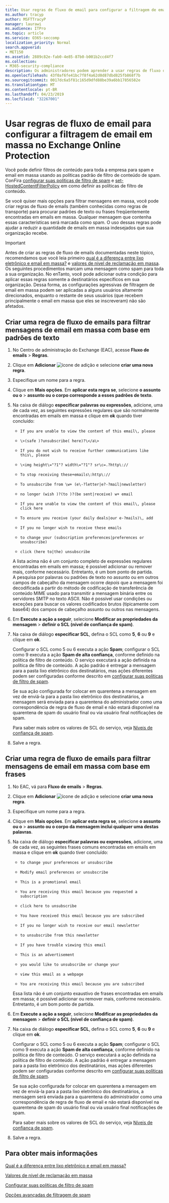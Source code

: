 ```yaml
---
title: Usar regras de fluxo de email para configurar a filtragem de email em massa no Exchange Online Protection
ms.author: tracyp
author: MSFTTracyP
manager: laurawi
ms.audience: ITPro
ms.topic: article
ms.service: O365-seccomp
localization_priority: Normal
search.appverid:
- MET150
ms.assetid: 2889c82e-fab0-4e85-87b0-b001b2ccd4f7
ms.collection:
- M365-security-compliance
description: Os administradores podem aprender a usar regras de fluxo de email no Exchange Online Protection para filtragem de email em massa.
ms.openlocfilehash: 43f0af6fe41bc7f8f4a62d0d87dbd825fb868f7b
ms.sourcegitcommit: 0017dc6a5f81c165d9dfd88be39a6bb17856582e
ms.translationtype: MT
ms.contentlocale: pt-BR
ms.lasthandoff: 04/23/2019
ms.locfileid: "32267001"
---
```

# <a name="use-mail-flow-rules-to-configure-bulk-email-filtering-in-exchange-online-protection"></a>Usar regras de fluxo de email para configurar a filtragem de email em massa no Exchange Online Protection

Você pode definir filtros de conteúdo para toda a empresa para spam e email em massa usando as políticas padrão de filtro de conteúdo de spam. ConFira [configurar suas políticas de filtro de spam](configure-your-spam-filter-policies.md) e [set-HostedContentFilterPolicy](https://docs.microsoft.com/powershell/module/exchange/antispam-antimalware/Set-HostedContentFilterPolicy?view=exchange-ps) em como definir as políticas de filtro de conteúdo. 
  
Se você quiser mais opções para filtrar mensagens em massa, você pode criar regras de fluxo de emails (também conhecidas como regras de transporte) para procurar padrões de texto ou frases freqüentemente encontradas em emails em massa. Qualquer mensagem que contenha essas características será marcada como spam. O uso dessas regras pode ajudar a reduzir a quantidade de emails em massa indesejados que sua organização recebe.

> [!IMPORTANT]
> Antes de criar as regras de fluxo de emails documentadas neste tópico, recomendamos que você leia primeiro [qual é a diferença entre lixo eletrônico e email em massa?](what-s-the-difference-between-junk-email-and-bulk-email.md) e [valores de nível de reclamação em massa](bulk-complaint-level-values.md).<br> Os seguintes procedimentos marcam uma mensagem como spam para toda a sua organização. No enTanto, você pode adicionar outra condição para aplicar essas regras somente a destinatários específicos em sua organização. Dessa forma, as configurações agressivas de filtragem de email em massa podem ser aplicadas a alguns usuários altamente direcionados, enquanto o restante de seus usuários (que recebem principalmente o email em massa que eles se inscreveram) não são afetados. 
  
## <a name="create-a-mail-flow-rule-to-filter-bulk-email-messages-based-on-text-patterns"></a>Criar uma regra de fluxo de emails para filtrar mensagens de email em massa com base em padrões de texto

1. No Centro de administração do Exchange (EAC), acesse **Fluxo de emails** \> **Regras**.
    
2. Clique em **Adicionar** ![ícone](media/ITPro-EAC-AddIcon.gif) de adição e selecione **criar uma nova regra**.
    
3. Especifique um nome para a regra.
    
4. Clique em **Mais opções**. Em **aplicar esta regra se**, selecione **o assunto ou o** \> **assunto ou o corpo corresponde a esses padrões de texto**.
    
5. Na caixa de diálogo **especificar palavras ou expressões**, adicione, uma de cada vez, as seguintes expressões regulares que são normalmente encontradas em emails em massa e clique em **ok** quando tiver concluído: 
    
   - `If you are unable to view the content of this email\, please`
    
   - `\>(safe )?unsubscribe( here)?\</a\>`
    
   - `If you do not wish to receive further communications like this\, please`
    
   - `\<img height\="?1"? width\="?1"? sr\c=.?http\://`
    
   - `To stop receiving these+emails\:http\://`
    
   - `To unsubscribe from \w+ (e\-?letter|e?-?mail|newsletter)`
    
   - `no longer (wish )?(to )?(be sent|receive) w+ email`
    
   - `If you are unable to view the content of this email\, please click here`
    
   - `To ensure you receive (your daily deals|our e-?mails)\, add`
    
   - `If you no longer wish to receive these emails`
    
   - `to change your (subscription preferences|preferences or unsubscribe)`
    
   - `click (here to|the) unsubscribe`
    
   A lista acima não é um conjunto completo de expressões regulares encontradas em emails em massa; é possível adicionar ou remover mais, conforme necessário. Entretanto, é um bom ponto de partida.<br>A pesquisa por palavras ou padrões de texto no assunto ou em outros campos de cabeçalho da mensagem ocorre *depois* que a mensagem foi decodificada a partir do método de codificação de transferência de conteúdo MIME usado para transmitir a mensagem binária entre os servidores SMTP no texto ASCII. Não é possível usar condições ou exceções para buscar os valores codificados brutos (tipicamente com base64) dos campos de cabeçalho assunto ou outros nas mensagens. 
    
6. Em **Execute a ação a seguir**, selecione **Modificar as propriedades da mensagem** \> **definir o SCL (nível de confiança de spam)**.
    
7. Na caixa de diálogo **especificar SCL**, defina o SCL como **5**, **6** ou **9** e clique em **ok**.
    
   Configurar o SCL como 5 ou 6 executa a ação **Spam**; configurar o SCL como 9 executa a ação **Spam de alta confiança**, conforme definido na política de filtro de conteúdo. O serviço executará a ação definida na política de filtro de conteúdo. A ação padrão é entregar a mensagem para a pasta lixo eletrônico dos destinatários, mas ações diferentes podem ser configuradas conforme descrito em [configurar suas políticas de filtro de spam](configure-your-spam-filter-policies.md).
    
   Se sua ação configurada for colocar em quarentena a mensagem em vez de enviá-la para a pasta lixo eletrônico dos destinatários, a mensagem será enviada para a quarentena do administrador como uma correspondência de regra de fluxo de email e não estará disponível na quarentena de spam do usuário final ou via usuário final notificações de spam. 
  
   Para saber mais sobre os valores de SCL do serviço, veja [Níveis de confiança de spam](spam-confidence-levels.md).
    
8. Salve a regra.
    
## <a name="create-a-mail-flow-rule-to-filter-bulk-email-messages-based-on-phrases"></a>Criar uma regra de fluxo de emails para filtrar mensagens de email em massa com base em frases

1. No EAC, vá para **Fluxo de emails** \> **Regras**.
    
2. Clique em **Adicionar** ![ícone](media/ITPro-EAC-AddIcon.gif) de adição e selecione **criar uma nova regra**.
    
3. Especifique um nome para a regra.
    
4. Clique em **Mais opções**. Em **aplicar esta regra se**, selecione **o assunto ou o** \> **assunto ou o corpo da mensagem inclui qualquer uma destas palavras**.
    
5. Na caixa de diálogo **especificar palavras ou expressões**, adicione, uma de cada vez, as seguintes frases comuns encontradas em emails em massa e clique em **ok** quando tiver concluído: 
    
   - `to change your preferences or unsubscribe`
    
   - `Modify email preferences or unsubscribe`
    
   - `This is a promotional email`
    
   - `You are receiving this email because you requested a subscription`
    
   - `click here to unsubscribe`
    
   - `You have received this email because you are subscribed`
    
   - `If you no longer wish to receive our email newsletter`
    
   - `to unsubscribe from this newsletter`
    
   - `If you have trouble viewing this email`
    
   - `This is an advertisement`
    
   - `you would like to unsubscribe or change your`
    
   - `view this email as a webpage`
    
   - `You are receiving this email because you are subscribed`
    
   Essa lista não é um conjunto exaustivo de frases encontradas em emails em massa; é possível adicionar ou remover mais, conforme necessário. Entretanto, é um bom ponto de partida.
    
6. Em **Execute a ação a seguir**, selecione **Modificar as propriedades da mensagem** \> **definir o SCL (nível de confiança de spam)**.
    
7. Na caixa de diálogo **especificar SCL**, defina o SCL como **5**, **6** ou **9** e clique em **ok**.
    
   Configurar o SCL como 5 ou 6 executa a ação **Spam**; configurar o SCL como 9 executa a ação **Spam de alta confiança**, conforme definido na política de filtro de conteúdo. O serviço executará a ação definida na política de filtro de conteúdo. A ação padrão é entregar a mensagem para a pasta lixo eletrônico dos destinatários, mas ações diferentes podem ser configuradas conforme descrito em [configurar suas políticas de filtro de spam](configure-your-spam-filter-policies.md).
    
   Se sua ação configurada for colocar em quarentena a mensagem em vez de enviá-la para a pasta lixo eletrônico dos destinatários, a mensagem será enviada para a quarentena do administrador como uma correspondência de regra de fluxo de email e não estará disponível na quarentena de spam do usuário final ou via usuário final notificações de spam. 
  
   Para saber mais sobre os valores de SCL do serviço, veja [Níveis de confiança de spam](spam-confidence-levels.md).

8. Salve a regra.

## <a name="for-more-information"></a>Para obter mais informações

[Qual é a diferença entre lixo eletrônico e email em massa?](what-s-the-difference-between-junk-email-and-bulk-email.md)

[Valores de nível de reclamação em massa](bulk-complaint-level-values.md)

[Configurar suas políticas de filtro de spam](configure-your-spam-filter-policies.md)

[Opções avançadas de filtragem de spam](advanced-spam-filtering-asf-options.md)
